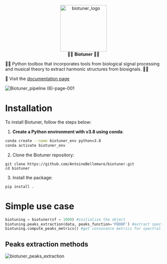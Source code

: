 <p align="center">
  <img src="https://github.com/AntoineBellemare/biotuner/assets/49297774/fc83d888-db2a-4f9f-ba26-65a58c42b72d" alt="biotuner_logo" width="150"/>
  <br>
  🎵🧬 <strong>Biotuner</strong> 🧬🎵
</p>

🌳🧠 Python toolbox that incorporates tools from biological signal processing and musical theory to extract harmonic structures from biosignals. 🧠🌳

🔗 Visit the [documentation page](https://sangfrois.github.io/biotuner/)

![Biotuner_pipeline (6)-page-001](https://user-images.githubusercontent.com/49297774/153693263-90c1e49e-a8c0-4a93-8219-491d1ede32e1.jpg)

# Installation

To install Biotuner, follow the steps below:

1. **Create a Python environment with v3.8 using conda**:
```bash
conda create --name biotuner_env python=3.8
conda activate biotuner_env
```

2. Clone the Biotuner repository:
```
git clone https://github.com/AntoineBellemare/biotuner.git
cd biotuner
```
3. Install the package:
```
pip install .
```

# Simple use case

```python
biotuning = biotuner(sf = 1000) #initialize the object
biotuning.peaks_extraction(data, peaks_function='FOOOF') #extract spectral peaks
biotuning.compute_peaks_metrics() #get consonance metrics for spectral peaks

```

## Peaks extraction methods

![biotuner_peaks_extraction](https://user-images.githubusercontent.com/49297774/156813349-ddcd40d0-57c9-41f2-b62a-7cbb4213e515.jpg)
